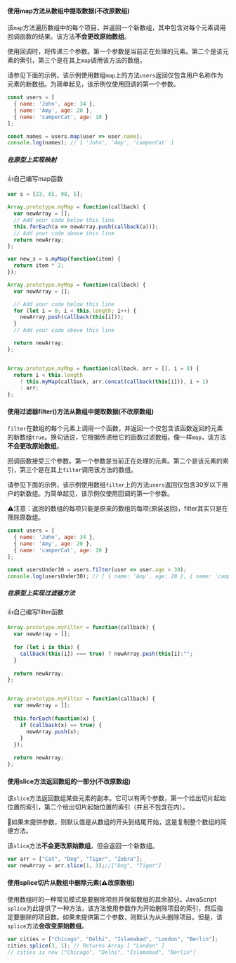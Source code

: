 #### 使用map方法从数组中提取数据(不改原数组)

该`map`方法遍历数组中的每个项目，并返回一个新数组，其中包含对每个元素调用回调函数的结果。该方法**不会更改原始数组**。

使用回调时，将传递三个参数。第一个参数是当前正在处理的元素。第二个是该元素的索引，第三个是在其上`map`调用该方法的数组。

请参见下面的示例，该示例使用数组`map`上的方法`users`返回仅包含用户名称作为元素的新数组。为简单起见，该示例仅使用回调的第一个参数。

```js
const users = [
  { name: 'John', age: 34 },
  { name: 'Amy', age: 20 },
  { name: 'camperCat', age: 10 }
];

const names = users.map(user => user.name);
console.log(names); // [ 'John', 'Amy', 'camperCat' ]
```

##### 在原型上实现映射

👍自己编写map函数

```js
var s = [23, 65, 98, 5];

Array.prototype.myMap = function(callback) {
  var newArray = [];
  // Add your code below this line
  this.forEach(a => newArray.push(callback(a)));
  // Add your code above this line
  return newArray;
};

var new_s = s.myMap(function(item) {
  return item * 2;
});

```

```js
Array.prototype.myMap = function(callback) {
  var newArray = [];

  // Add your code below this line
  for (let i = 0; i < this.length; i++) {
    newArray.push(callback(this[i]));
  }
  // Add your code above this line

  return newArray;
};
```

```js

Array.prototype.myMap = function(callback, arr = [], i = 0) {
  return i < this.length
    ? this.myMap(callback, arr.concat(callback(this[i])), i + 1)
    : arr;
};
```

#### 使用过滤器filter()方法从数组中提取数据(不改原数组)

​	`filter`在数组的每个元素上调用一个函数，并返回一个仅包含该函数返回的元素的新数组`true`。换句话说，它根据传递给它的函数过滤数组。像一样`map`，该方法**不会更改原始数组**。

回调函数接受三个参数。第一个参数是当前正在处理的元素。第二个是该元素的索引，第三个是在其上`filter`调用该方法的数组。

请参见下面的示例，该示例使用数组`filter`上的方法`users`返回仅包含30岁以下用户的新数组。为简单起见，该示例仅使用回调的第一个参数。

⚠️注意：返回的数组的每项只能是原来的数组的每项(原装返回)，filter其实只是在筛除原数组。

```js
const users = [
  { name: 'John', age: 34 },
  { name: 'Amy', age: 20 },
  { name: 'camperCat', age: 10 }
];

const usersUnder30 = users.filter(user => user.age < 30);
console.log(usersUnder30); // [ { name: 'Amy', age: 20 }, { name: 'camperCat', age: 10 } ]
```

##### 在原型上实现过滤器方法

👍自己编写filter函数

```js
Array.prototype.myFilter = function(callback) {
  var newArray = [];
  
  for (let i in this) {
    callback(this[i]) === true) ? newArray.push(this[i]:"";
  }
 
  return newArray;
};
```



```js

Array.prototype.myFilter = function(callback) {
  var newArray = [];
  
  this.forEach(function(x) {
    if (callback(x) == true) {
      newArray.push(x);
    }
  });
 
  return newArray;
};
```

#### 使用slice方法返回数组的一部分(不改原数组)

该`slice`方法返回数组某些元素的副本。它可以有两个参数，第一个给出切片起始位置的索引，第二个给出切片起始位置的索引（并且不包含在内）。

🙋如果未提供参数，则默认值是从数组的开头到结尾开始，这是复制整个数组的简便方法。

该`slice`方法**不会更改原始数组**，但会返回一个新数组。

```js
var arr = ["Cat", "Dog", "Tiger", "Zebra"];
var newArray = arr.slice(1, 3);//["Dog", "Tiger"]
```

#### 使用splice切片从数组中删除元素(⚠️改原数组)

使用数组时的一种常见模式是要删除项目并保留数组的其余部分。JavaScript `splice`为此提供了一种方法，该方法使用参数作为开始删除项目的索引，然后指定要删除的项目数。如果未提供第二个参数，则默认为从头删除项目。但是，该`splice`方法**会改变原始数组**。

```js
var cities = ["Chicago", "Delhi", "Islamabad", "London", "Berlin"];
cities.splice(3, 1); // Returns Array [ "London" ]
// cities is now ["Chicago", "Delhi", "Islamabad", "Berlin"]
```

